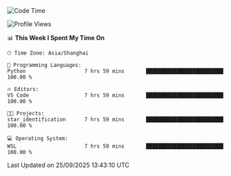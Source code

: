<!--START_SECTION:waka-->
![Code Time](http://img.shields.io/badge/Code%20Time-3%2C127%20hrs%2039%20mins-blue)

![Profile Views](http://img.shields.io/badge/Profile%20Views-10-blue)

📊 **This Week I Spent My Time On** 

```text
🕑︎ Time Zone: Asia/Shanghai

💬 Programming Languages: 
Python                   7 hrs 59 mins       █████████████████████████   100.00 % 

🔥 Editors: 
VS Code                  7 hrs 59 mins       █████████████████████████   100.00 % 

🐱‍💻 Projects: 
star_identification      7 hrs 59 mins       █████████████████████████   100.00 % 

💻 Operating System: 
WSL                      7 hrs 59 mins       █████████████████████████   100.00 % 
```


 Last Updated on 25/09/2025 13:43:10 UTC
<!--END_SECTION:waka-->